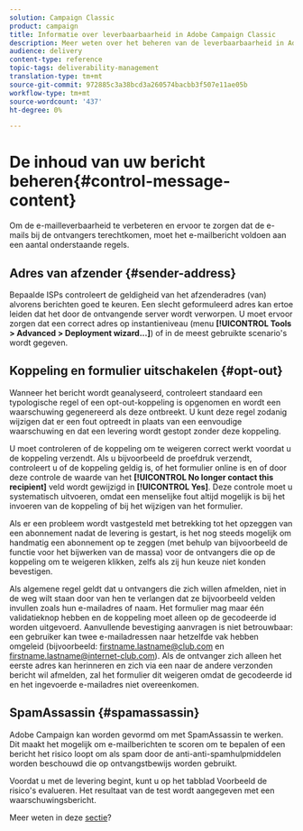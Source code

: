 ```yaml
---
solution: Campaign Classic
product: campaign
title: Informatie over leverbaarbaarheid in Adobe Campaign Classic
description: Meer weten over het beheren van de leverbaarbaarheid in Adobe Campaign Classic?
audience: delivery
content-type: reference
topic-tags: deliverability-management
translation-type: tm+mt
source-git-commit: 972885c3a38bcd3a260574bacbb3f507e11ae05b
workflow-type: tm+mt
source-wordcount: '437'
ht-degree: 0%

---
```



# De inhoud van uw bericht beheren{#control-message-content}

Om de e-mailleverbaarheid te verbeteren en ervoor te zorgen dat de e-mails bij de ontvangers terechtkomen, moet het e-mailbericht voldoen aan een aantal onderstaande regels.

## Adres van afzender {#sender-address}

Bepaalde ISPs controleert de geldigheid van het afzenderadres (van) alvorens berichten goed te keuren. Een slecht geformuleerd adres kan ertoe leiden dat het door de ontvangende server wordt verworpen. U moet ervoor zorgen dat een correct adres op instantieniveau (menu **[!UICONTROL Tools > Advanced > Deployment wizard...]**) of in de meest gebruikte scenario&#39;s wordt gegeven.

## Koppeling en formulier uitschakelen {#opt-out}

Wanneer het bericht wordt geanalyseerd, controleert standaard een typologische regel of een opt-out-koppeling is opgenomen en wordt een waarschuwing gegenereerd als deze ontbreekt. U kunt deze regel zodanig wijzigen dat er een fout optreedt in plaats van een eenvoudige waarschuwing en dat een levering wordt gestopt zonder deze koppeling.

U moet controleren of de koppeling om te weigeren correct werkt voordat u de koppeling verzendt. Als u bijvoorbeeld de proefdruk verzendt, controleert u of de koppeling geldig is, of het formulier online is en of door deze controle de waarde van het **[!UICONTROL No longer contact this recipient]** veld wordt gewijzigd in **[!UICONTROL Yes]**. Deze controle moet u systematisch uitvoeren, omdat een menselijke fout altijd mogelijk is bij het invoeren van de koppeling of bij het wijzigen van het formulier.

Als er een probleem wordt vastgesteld met betrekking tot het opzeggen van een abonnement nadat de levering is gestart, is het nog steeds mogelijk om handmatig een abonnement op te zeggen (met behulp van bijvoorbeeld de functie voor het bijwerken van de massa) voor de ontvangers die op de koppeling om te weigeren klikken, zelfs als zij hun keuze niet konden bevestigen.

Als algemene regel geldt dat u ontvangers die zich willen afmelden, niet in de weg wilt staan door van hen te verlangen dat ze bijvoorbeeld velden invullen zoals hun e-mailadres of naam. Het formulier mag maar één validatieknop hebben en de koppeling moet alleen op de gecodeerde id worden uitgevoerd. Aanvullende bevestiging aanvragen is niet betrouwbaar: een gebruiker kan twee e-mailadressen naar hetzelfde vak hebben omgeleid (bijvoorbeeld: firstname.lastname@club.com en firstname.lastname@internet-club.com). Als de ontvanger zich alleen het eerste adres kan herinneren en zich via een naar de andere verzonden bericht wil afmelden, zal het formulier dit weigeren omdat de gecodeerde id en het ingevoerde e-mailadres niet overeenkomen.

## SpamAssassin {#spamassassin}

Adobe Campaign kan worden gevormd om met SpamAssassin te werken. Dit maakt het mogelijk om e-mailberichten te scoren om te bepalen of een bericht het risico loopt om als spam door de anti-anti-spamhulpmiddelen worden beschouwd die op ontvangstbewijs worden gebruikt.

Voordat u met de levering begint, kunt u op het tabblad Voorbeeld de risico&#39;s evalueren. Het resultaat van de test wordt aangegeven met een waarschuwingsbericht.

Meer weten in deze [sectie](../../delivery/using/spamassassin.md)?